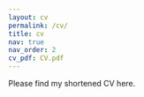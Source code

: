 ```yaml
---
layout: cv
permalink: /cv/
title: cv
nav: true
nav_order: 2
cv_pdf: CV.pdf
---
```


Please find my shortened CV here.
